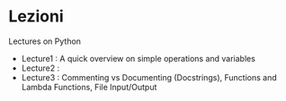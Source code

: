 # Lezioni
Lectures on Python

* Lecture1 : A quick overview on simple operations and variables
* Lecture2 : 
* Lecture3 : Commenting vs Documenting (Docstrings), Functions and Lambda Functions, File Input/Output
